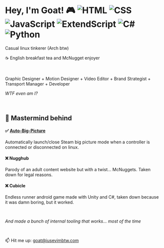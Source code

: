 # Hey, I'm Goat! 🎮 ![HTML](https://img.shields.io/badge/-HTML-orange) ![CSS](https://img.shields.io/badge/-CSS-blue) ![JavaScript](https://img.shields.io/badge/-JavaScript-yellow) ![ExtendScript](https://img.shields.io/badge/-ExtendScript-lightgrey) ![C#](https://img.shields.io/badge/-C%23-purple) ![Python](https://img.shields.io/badge/-Python-green)

Casual linux tinkerer (Arch btw)

☕ English breakfast tea and McNugget enjoyer

<br>

Graphic Designer + Motion Designer + Video Editor + Brand Strategist + Transport Manager + Developer

*WTF even am I?*

<br>

## 🚀 Mastermind behind
#### ✅ [Auto-Big-Picture](https://github.com/goatvisuals/Auto-Big-Picture)
Automatically launch/close Steam big picture mode when a controller is connected or disconnected on linux.


#### ❌ Nugghub
Parody of an adult content website but with a twist... McNuggets. Taken down for legal reasons.


#### ❌ Cubicle
Endless runner android game made with Unity and C#, taken down because it was damn boring, but it worked.


<br>

*And made a bunch of internal tooling that works... most of the time*

<br>

📫 Hit me up: goat@iusevimbtw.com
